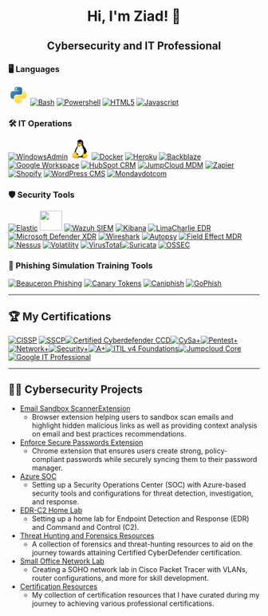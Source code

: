 <h1 align="center">Hi, I'm Ziad! 👋</h1>
<h2 align="center">Cybersecurity and IT Professional</h2>

### 🖥️ Languages
<p align="left">
<a href="https://www.python.org/" target="_blank"><img src="https://raw.githubusercontent.com/devicons/devicon/master/icons/python/python-original.svg" alt="Python" width="40" height="40"/></a> <a href="https://www.gnu.org/software/bash/" target="_blank"><img src="https://github.com/user-attachments/assets/f62d6a01-ad2c-49d8-86aa-761c11b546ff" alt="Bash" width="40" height="40"/></a> <a href="https://learn.microsoft.com/en-us/powershell/" target="_blank"><img src="https://github.com/user-attachments/assets/57532d85-8e93-4387-b2ee-c65a014577b2" alt="Powershell" width="38" height="40"/></a> <a href="" target="_blank"><img src="https://github.com/user-attachments/assets/f0dc85e1-395a-45f8-9897-987c957827d6" alt="HTML5" width="40" height="40"/></a> <a href="" target="_blank"><img src="https://github.com/user-attachments/assets/7da68bfe-4872-4ec2-a518-787f25b44d9c" alt="Javascript" width="40" height="40"/></a>

### 🛠 IT Operations
<a href="https://www.microsoft.com/en-us/microsoft-365/business/microsoft-365-administration" target="_blank"><img src="https://github.com/user-attachments/assets/3862bbe2-95d9-45fd-9345-75a61973879c" alt="WindowsAdmin" width="40" height="40"/></a> <a href="https://www.linux.org/" target="_blank"><img src="https://raw.githubusercontent.com/devicons/devicon/master/icons/linux/linux-original.svg" alt="Linux" width="40" height="40"/></a> <a href="https://www.docker.com/" target="_blank"><img src="https://github.com/user-attachments/assets/47ea0851-5193-48b8-a884-272a6340be96" alt="Docker" width="40" height="40"/></a> <a href="https://heroku.com/" target="_blank"><img src="https://www.vectorlogo.zone/logos/heroku/heroku-icon.svg" alt="Heroku" width="40" height="40"/></a> <a href="https://www.backblaze.com/" target="_blank"><img src="https://github.com/user-attachments/assets/0994972c-6917-49a7-8669-31c955efca3c" alt="Backblaze" width="40" height="40"/></a> <a href="https://workspace.google.com/intl/en_ca/" target="_blank"><img src="https://encrypted-tbn0.gstatic.com/images?q=tbn:ANd9GcRqc9p1yNRFlBhBBm5TI5uMZdTAyAkf_fjTgg&s" alt="Google Workspace" width="45" height="40"/></a> <a href="https://www.hubspot.com/?hubs_content=www.hubspot.com/products/crm&hubs_content-cta=null" target="_blank"><img src="https://www.vectorlogo.zone/logos/hubspot/hubspot-icon.svg" alt="HubSpot CRM" width="40" height="40"/></a> <a href="https://jumpcloud.com/" target="_blank"><img src="https://e7.pngegg.com/pngimages/614/981/png-clipart-jumpcloud-active-directory-computer-software-software-as-a-service-single-sign-on-cloud-computing-cloud-computing-active-directory-thumbnail.png" alt="JumpCloud MDM" width="40" height="40"/></a> <a href="https://zapier.com/" target="_blank"><img src="https://www.vectorlogo.zone/logos/zapier/zapier-icon.svg" alt="Zapier" width="40" height="40"/></a> <a href="https://www.shopify.com/" target="_blank"><img src="https://github.com/user-attachments/assets/78c3e71c-0b5c-4f57-ba06-91a1e7b41753" alt="Shopify" width="40" height="40"/></a> <a href="https://wordpress.org/" target="_blank"><img src="https://www.vectorlogo.zone/logos/wordpress/wordpress-icon.svg" alt="WordPress CMS" width="40" height="40"/></a> <a href="https://monday.com/" target="_blank"><img src="https://github.com/user-attachments/assets/967af8f7-1245-49e5-80b8-5032891b266d" alt="Mondaydotcom" width="47" height="40"/></a>

### 🛡️ Security Tools
<p align="left">
<a href="https://www.elastic.co/" target="_blank"><img src="https://www.vectorlogo.zone/logos/elastic/elastic-icon.svg" alt="Elastic" width="40" height="40"/></a>
  <a href="https://www.microsoft.com/en-ca/security/business/siem-and-xdr/microsoft-sentinel" target="_blank"><img src="https://github.com/user-attachments/assets/58381c23-aa98-4967-94ff-9380b282e2a2" width="45" height="40"/></a>
  <a href="https://wazuh.com/" target="_blank"><img src="https://upload.wikimedia.org/wikipedia/commons/6/6c/Wazuh_blue.png" alt="Wazuh SIEM" width="40" height="40"/></a>
  <a href="https://www.elastic.co/kibana" target="_blank"><img src="https://github.com/user-attachments/assets/9cfd8366-4cbb-4081-87a1-5333c67e78fd" alt="Kibana" width="40" height="40"/></a>
  <a href="https://limacharlie.io/" target="_blank"><img src="https://info.limacharlie.io/hubfs/Logos%20LC/limacharlie-glitch-white-10-sec.gif" alt="LimaCharlie EDR" width="40" height="40"/></a>
  <a href="https://www.microsoft.com/en-ca/security/business/siem-and-xdr/microsoft-defender-xdr" target="_blank"><img src="https://upload.wikimedia.org/wikipedia/commons/a/a4/Windows-defender.svg" alt="Microsoft Defender XDR" width="40" height="40"/></a>
  <a href="https://www.wireshark.org/" target="_blank"><img src="https://github.com/user-attachments/assets/2da756d8-638f-4840-94fd-1a6add251118" alt="Wireshark" width="40" height="40"/></a>
   <a href="https://www.autopsy.com/" target="_blank"><img src="https://github.com/user-attachments/assets/7c060517-4405-43ec-941d-ea12bbfa45a0" alt="Autopsy" width="40" height="40"/></a>
   <a href="https://fieldeffect.com/products/mdr" target="_blank"><img src="https://github.com/user-attachments/assets/a4989c1f-fb0f-4c6a-a559-d794c8e1c64f" alt="Field Effect MDR" width="40" height="40"/></a>
   <a href="https://www.tenable.com/products/nessus" target="_blank"><img src="https://github.com/user-attachments/assets/ab6d4cdd-fc4d-4f0a-a0e8-2edfdb3abed6" alt="Nessus" width="40" height="40"/></a>
  <a href="https://volatilityfoundation.org/" target="_blank"> <img src="https://github.com/user-attachments/assets/35761073-89ce-4a02-a04c-1a888b0c95c5" alt="Volatility" width="40" height="40"/></a>
  <a href="https://www.virustotal.com/gui/" target="_blank"><img src="https://www.svgrepo.com/show/331633/virustotal.svg" alt="VirusTotal" width="40" height="40"/><a href="https://suricata.io/" target="_blank"><img src="https://suricata.io/wp-content/uploads/2023/09/Logo-Suricata-vert-whitetype-R.png" alt="Suricata" width="40" height="40"/></a> <a href="https://www.ossec.net/" target="_blank"><img src="https://www.ossec.net/wp-content/uploads/2019/01/ossec_logo_2-300x113.png" alt="OSSEC" width="68" height="40"/></a> 
</p>

### 🎣 Phishing Simulation Training Tools
<p align="left">
  <a href="https://www.beauceronsecurity.com/" target="_blank"><img src="https://onbcanada.ca/wp-content/uploads/2018/10/beauceronlogo.png" alt="Beauceron Phishing" width="40" height="40"/></a> <a href="https://canarytokens.org/nest/" target="_blank"><img src="https://github.com/user-attachments/assets/10fb3f20-e6ee-4e19-bd99-6d9a722182d4"alt="Canary Tokens" width="53" height="40"/></a> <a href="https://caniphish.com/"><img src="https://github.com/user-attachments/assets/916dacc1-0e52-483e-97ff-afe5d83285d1"alt="Caniphish" width="40" height="40"/></a>   <a href="https://getgophish.com"><img src="https://github.com/user-attachments/assets/6b66bed7-9a49-46d1-a89b-05b3edbb49c9"alt="GoPhish" width="40" height="40"/></a> 

---

## 🏆 My Certifications
<p align="left">
<a href="https://www.credly.com/badges/3947e9c3-40d1-41c0-8489-deb6c7a10495/public_url" target="_blank"><img src="https://github.com/user-attachments/assets/c14405dc-2810-4a41-974f-1c241faefc78" alt="CISSP" width="60" height="60"></a> <a href="https://www.credly.com/badges/5de2de33-5b1f-4a1a-bf4d-c109c8cad3b1" target="_blank"><img src="https://github.com/user-attachments/assets/6ec3e303-50b5-4633-b5cf-721df33c03ed" alt="SSCP" width="60" height="60"></a><a href="https://www.credly.com/badges/c1a085e7-8058-4449-89e5-b84819b5264d/public_url" target="_blank"><img src="https://github.com/user-attachments/assets/9bb6ba54-e9eb-4c52-a760-f841175f9c1c" alt="Certified Cyberdefender CCD" width="60" height="60"></a><a href="https://www.credly.com/badges/64c47aeb-615d-4bf9-9581-84191f0b12b5/public_url" target="_blank"><img src="https://github.com/user-attachments/assets/e8512cdb-b384-49ec-8082-d86d467e5ff1" alt="CySa+" width="60" height="60"></a><a href="https://www.credly.com/badges/b9cd32b1-9c51-4834-888c-f9255a9f3863/public_url" target="_blank"><img src="https://github.com/user-attachments/assets/5fd26fe4-9a08-43f6-a9e4-8a2e5a7b816d" alt="Pentest+" width="60" height="60"></a><a href="https://www.credly.com/badges/1dabd0fe-b3bf-41da-936c-6f2478fbdbce/public_url" target="_blank"><img src="https://github.com/user-attachments/assets/2598c1b9-0f1d-4121-88c0-37e0737cb692" alt="Network+" width="60" height="60"></a><a href="https://www.credly.com/badges/b9c702e7-b532-4cd5-a840-bba3e4090deb/public_url" target="_blank"><img src="https://github.com/user-attachments/assets/8fdaccd2-47b2-4354-8822-dff47bad7a5a" alt="Security+" width="60" height="60"></a><a href="https://www.credly.com/badges/957dd78d-f26f-4b9e-bb32-3f08c58d88d7/public_url" target="_blank"><img src="https://github.com/user-attachments/assets/003f83dc-5e5e-4da8-9c96-bf4f36ccde70" alt="A+" width="60" height="60"></a><a href="https://www.peoplecert.org/for-corporations/certificate-verification-service" target="_blank"><img src="https://github.com/user-attachments/assets/135dd520-3776-44b5-9c14-bc642bf86dad" alt="ITIL v4 Foundations" width="60" height="60"></a><a href="https://brillium-resources.s3.amazonaws.com/downloads/jumpcloud.onlinetests.app/reports/20240226_TDDYXCJSU3R3/A03VNM_CertLetter_20240226_234647.pdf" target="_blank"><img src="https://github.com/user-attachments/assets/0bd3ae11-497d-402b-9d56-e850b54b1df2" alt="Jumpcloud Core" width="60" height="60"></a><a href="https://www.coursera.org/account/accomplishments/professional-cert/6AEY2RBDK5FJ" target="_blank"><img src="https://github.com/user-attachments/assets/b8e06b3d-3f33-472b-a9e1-6782272e6497" alt="Google IT Professional" width="60" height="60"></a>
</p>

---

<h2>👨‍💻 Cybersecurity Projects</h2>

- [Email Sandbox ScannerExtension](https://github.com/eldaniziad/Email-Sandbox-Scanner-Extension)
  - Browser extension helping users to sandbox scan emails and highlight hidden malicious links as well as providing context analysis on email and best practices recommendations.   
- [Enforce Secure Passwords Extension](https://github.com/eldaniziad/Enforce-Secure-Passwords-Extension)
  - Chrome extension that ensures users create strong, policy-compliant passwords while securely syncing them to their password manager.
- [Azure SOC](https://github.com/eldaniziad/Azure-SOC)
  - Setting up a Security Operations Center (SOC) with Azure-based security tools and configurations for threat detection, investigation, and response.
- [EDR-C2 Home Lab](https://github.com/eldaniziad/EDR-C2-Home-Lab)
  - Setting up a home lab for Endpoint Detection and Response (EDR) and Command and Control (C2).
- [Threat Hunting and Forensics Resources](https://github.com/eldaniziad/Threat-Hunting-and-Forensics-Resources)
  - A collection of forensics and threat-hunting resources to aid on the journey towards attaining Certified CyberDefender certification.
- [Small Office Network Lab](https://github.com/eldaniziad/Small-Office-Network-Lab)
  - Creating a SOHO network lab in Cisco Packet Tracer with VLANs, router configurations, and more for skill development.
- [Certification Resources](https://github.com/eldaniziad/Certification-Resources)
  - My collection of certification resources that I have curated during my journey to achieving various professional certifications.




